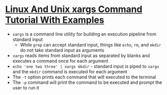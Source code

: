 # [Linux And Unix xargs Command Tutorial With Examples](https://shapeshed.com/unix-xargs/)

* `xargs` is a command line utility for building an execution pipeline from standard input
  * While `grep` can accept standard input, things like `echo`, `rm`, and `mkdir` do not take standard input as arguments
* `xargs` reads items from standard input as separated by blanks and executes a command once for each argument
* `echo 'one two three' | xargs mkdir` - standard input is piped to `xargs` and the `mkdir` command is executed for each argument
* The `-t` option prints each command that will executed to the terminal
* The `-p` command will print the command to be executed and prompt the user to run it

